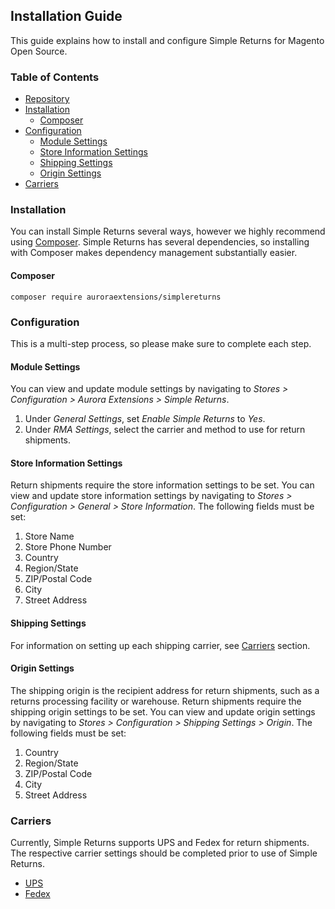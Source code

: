 ## Installation Guide

This guide explains how to install and configure Simple Returns for Magento Open Source.

### Table of Contents

+ [Repository](https://github.com/auroraextensions/simplereturns)
+ [Installation](#installation)
    - [Composer](#composer)
+ [Configuration](#configuration)
    - [Module Settings](#module-settings)
    - [Store Information Settings](#store-information-settings)
    - [Shipping Settings](#shipping-settings)
    - [Origin Settings](#origin-settings)
+ [Carriers](#carriers)

### Installation

You can install Simple Returns several ways, however we highly recommend using [Composer](https://getcomposer.org).
Simple Returns has several dependencies, so installing with Composer makes dependency management substantially easier.

#### Composer

```
composer require auroraextensions/simplereturns
```

### Configuration

This is a multi-step process, so please make sure to complete each step.

#### Module Settings

You can view and update module settings by navigating to _Stores > Configuration > Aurora Extensions > Simple Returns_.

1. Under _General Settings_, set _Enable Simple Returns_ to *Yes*.
2. Under _RMA Settings_, select the carrier and method to use for return shipments.

#### Store Information Settings

Return shipments require the store information settings to be set. You can view and update store information settings
by navigating to _Stores > Configuration > General > Store Information_. The following fields must be set:

1. Store Name
2. Store Phone Number
3. Country
4. Region/State
5. ZIP/Postal Code
6. City
7. Street Address

#### Shipping Settings

For information on setting up each shipping carrier, see [Carriers](#carriers) section.

#### Origin Settings

The shipping origin is the recipient address for return shipments, such as a returns processing facility or warehouse.
Return shipments require the shipping origin settings to be set. You can view and update origin settings by navigating
to _Stores > Configuration > Shipping Settings > Origin_. The following fields must be set:

1. Country
2. Region/State
3. ZIP/Postal Code
4. City
5. Street Address

### Carriers

Currently, Simple Returns supports UPS and Fedex for return shipments. The respective carrier settings should be completed
prior to use of Simple Returns.

+ [UPS](https://docs.magento.com/m2/ce/user_guide/shipping/ups.html)
+ [Fedex](https://docs.magento.com/m2/ce/user_guide/shipping/fedex.html)
